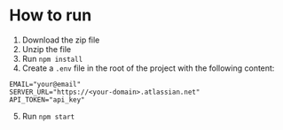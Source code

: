 # How to run

1. Download the zip file
2. Unzip the file
3. Run `npm install`
4. Create a `.env` file in the root of the project with the following content:

```
EMAIL="your@email"
SERVER_URL="https://<your-domain>.atlassian.net"
API_TOKEN="api_key"
```

5. Run `npm start`
